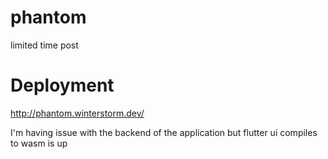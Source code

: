 # phantom
limited time post


# Deployment
http://phantom.winterstorm.dev/

I'm having issue with the backend of the application but flutter ui compiles to wasm is up